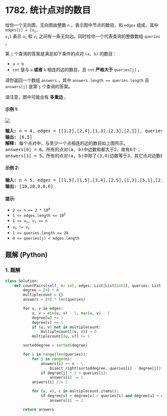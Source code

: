 # 1782. 统计点对的数目
给你一个无向图，无向图由整数 `n`  ，表示图中节点的数目，和 `edges` 组成，其中 <code>edges[i] = [u<sub>i</sub>, v<sub>i</sub>]</code> 表示 <code>u<sub>i</sub></code> 和 <code>v<sub>i</sub></code> 之间有一条无向边。同时给你一个代表查询的整数数组 `queries` 。

第 `j` 个查询的答案是满足如下条件的点对 `(a, b)` 的数目：
* `a < b`
* `cnt` 是与 `a` **或者** `b` 相连的边的数目，且 `cnt` **严格大于** `queries[j]` 。

请你返回一个数组 `answers` ，其中 `answers.length == queries.length` 且 `answers[j]` 是第 `j` 个查询的答案。

请注意，图中可能会有 **多重边** 。

#### 示例 1:
![](https://pic.leetcode.cn/1692844033-Kvxjvr-image.png)
<pre>
<strong>输入:</strong> n = 4, edges = [[1,2],[2,4],[1,3],[2,3],[2,1]], queries = [2,3]
<strong>输出:</strong> [6,5]
<strong>解释:</strong> 每个点对中，与至少一个点相连的边的数目如上图所示。
answers[0] = 6。所有的点对(a, b)中边数和都大于2，故有6个；
answers[1] = 5。所有的点对(a, b)中除了(3,4)边数等于3，其它点对边数和都大于3，故有5个。
</pre>

#### 示例 2:
<pre>
<strong>输入:</strong> n = 5, edges = [[1,5],[1,5],[3,4],[2,5],[1,3],[5,1],[2,3],[2,5]], queries = [1,2,3,4,5]
<strong>输出:</strong> [10,10,9,8,6]
</pre>

#### 提示:
* <code>2 <= n <= 2 * 10<sup>4</sup></code>
* <code>1 <= edges.length <= 10<sup>5</sup></code>
* <code>1 <= u<sub>i</sub>, v<sub>i</sub> <= n</code>
* <code>u<sub>i</sub> != v<sub>i</sub></code>
* `1 <= queries.length <= 20`
* `0 <= queries[j] < edges.length`

## 题解 (Python)

### 1. 题解
```Python
class Solution:
    def countPairs(self, n: int, edges: List[List[int]], queries: List[int]) -> List[int]:
        degree = [0] * n
        multiplecount = {}
        answers = [0] * len(queries)

        for u, v in edges:
            u, v = min(u, v) - 1, max(u, v) - 1
            degree[u] += 1
            degree[v] += 1
            if (u, v) not in multiplecount:
                multiplecount[(u, v)] = 0
            multiplecount[(u, v)] += 1

        sorteddegree = sorted(degree)

        for i in range(len(queries)):
            for j in range(n):
                answers[i] += n - \
                    bisect_right(sorteddegree, queries[i] - degree[j])
                if degree[j] * 2 > queries[i]:
                    answers[i] -= 1
            answers[i] //= 2

            for (u, v), c in multiplecount.items():
                if degree[u] + degree[v] > queries[i] and degree[u] + degree[v] - c <= queries[i]:
                    answers[i] -= 1

        return answers
```
